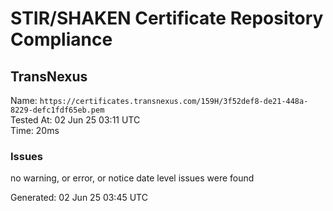 # STIR/SHAKEN Certificate Repository Compliance

## TransNexus

Name: `https://certificates.transnexus.com/159H/3f52def8-de21-448a-8229-defc1fdf65eb.pem`\
Tested At: 02 Jun 25 03:11 UTC\
Time: 20ms

### Issues

no warning, or error, or notice date level issues were found

Generated: 02 Jun 25 03:45 UTC